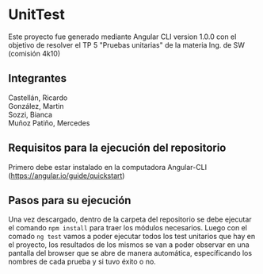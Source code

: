 # UnitTest

Este proyecto fue generado mediante Angular CLI version 1.0.0 con el objetivo de resolver el TP 5 "Pruebas unitarias" de la materia Ing. de SW (comisión 4k10)

## Integrantes
Castellán, Ricardo <br />
González, Martin <br />
Sozzi, Bianca <br />
Muñoz Patiño, Mercedes

## Requisitos para la ejecución del repositorio

Primero debe estar instalado en la computadora Angular-CLI (https://angular.io/guide/quickstart)  

## Pasos para su ejecución

Una vez descargado, dentro de la carpeta del repositorio se debe ejecutar el comando `npm install` para traer los módulos necesarios. Luego con el comado `ng test` vamos a poder ejecutar todos los test unitarios que hay en el proyecto, los resultados de los mismos se van a poder observar en una pantalla del browser que se abre de manera automática, específicando los nombres de cada prueba y si tuvo éxito o no.
